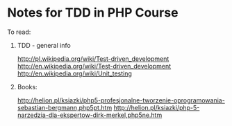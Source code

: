 Notes for TDD in PHP Course
===========================

To read:

1. TDD - general info

    http://pl.wikipedia.org/wiki/Test-driven_development
    http://en.wikipedia.org/wiki/Test-driven_development
    http://en.wikipedia.org/wiki/Unit_testing

2. Books:

    http://helion.pl/ksiazki/php5-profesjonalne-tworzenie-oprogramowania-sebastian-bergmann,php5pt.htm
    http://helion.pl/ksiazki/php-5-narzedzia-dla-ekspertow-dirk-merkel,php5ne.htm
